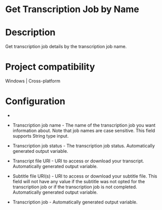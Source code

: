 ﻿# Get Transcription Job by Name

# Description

Get transcription job details by the transcription job name.

# Project compatibility

Windows | Cross-platform

# Configuration

* 
* Transcription job name - The name of the transcription job you want information about. Note that job names are case sensitive. This field supports String type input.









* Transcription job status - The transcription job status. Automatically generated output variable.
* Transcript file URI - URI to access or download your transcript. Automatically generated output variable.
* Subtitle file URI(s) - URI to access or download your subtitle file. This field will not have any value if the subtitle was not opted for the transcription job or if the transcription job is not completed. Automatically generated output variable.
* Transcription job - Automatically generated output variable.
